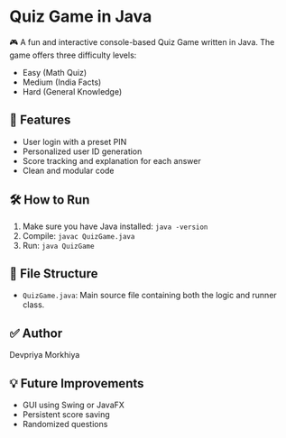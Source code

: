 # Quiz Game in Java

🎮 A fun and interactive console-based Quiz Game written in Java. The game offers three difficulty levels: 
- Easy (Math Quiz)
- Medium (India Facts)
- Hard (General Knowledge)

## 🔐 Features
- User login with a preset PIN
- Personalized user ID generation
- Score tracking and explanation for each answer
- Clean and modular code

## 🛠️ How to Run

1. Make sure you have Java installed: `java -version`
2. Compile: `javac QuizGame.java`
3. Run: `java QuizGame`

## 📁 File Structure
- `QuizGame.java`: Main source file containing both the logic and runner class.

## ✅ Author
Devpriya Morkhiya

## 💡 Future Improvements
- GUI using Swing or JavaFX
- Persistent score saving
- Randomized questions


